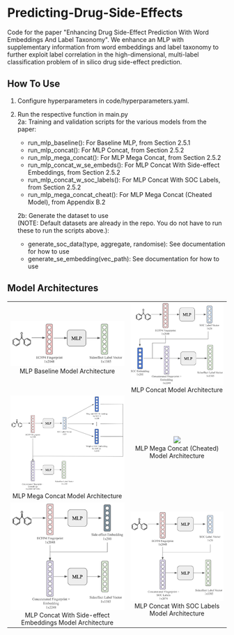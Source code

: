 # Predicting-Drug-Side-Effects
Code for the paper "Enhancing Drug Side-Effect Prediction With Word Embeddings And Label Taxonomy". We enhance an MLP with supplementary information from word embeddings and label taxonomy to further exploit label correlation in the high-dimensional, multi-label classification problem of in silico drug side-effect prediction.

## How To Use
1. Configure hyperparameters in code/hyperparameters.yaml. 
2. Run the respective function in main.py  
    2a: Training and validation scripts for the various models from the paper:
    - run_mlp_baseline(): For Baseline MLP, from Section 2.5.1
    - run_mlp_concat(): For MLP Concat, from Section 2.5.2
    - run_mlp_mega_concat(): For MLP Mega Concat, from Section 2.5.2
    - run_mlp_concat_w_se_embeds(): For MLP Concat With Side-effect Embeddings, from Section 2.5.2
    - run_mlp_concat_w_soc_labels(): For MLP Concat With SOC Labels, from Section 2.5.2
    - run_mlp_mega_concat_cheat(): For MLP Mega Concat (Cheated Model), from Appendix B.2
  
    2b: Generate the dataset to use  
   (NOTE: Default datasets are already in the repo. You do not have to run these to run the scripts above.):
    - generate_soc_data(type, aggregate, randomise): See documentation for how to use
    - generate_se_embedding(vec_path): See documentation for how to use

## Model Architectures
<table align="center">
  <tr>
    <td align="center">
      <img src="img/mlp_baseline.png" width="300"/><br/>
      MLP Baseline Model Architecture
    </td>
    <td align="center">
      <img src="img/mlp_concat.png" width="300"/><br/>
      MLP Concat Model Architecture
    </td>
  </tr>
  <tr>
    <td align="center">
      <img src="img/mlp_mega_concat.png" width="300"/><br/>
      MLP Mega Concat Model Architecture
    </td>
    <td align="center">
      <img src="img/mlp_mega_concat_cheated.png" width="300"/><br/>
      MLP Mega Concat (Cheated) Model Architecture
    </td>
  </tr>
  <tr>
    <td align="center">
      <img src="img/mlp_concat_6.png" width="300"/><br/>
      MLP Concat With Side-effect Embeddings Model Architecture
    </td>
    <td align="center">
      <img src="img/mlp_concat_2.png" width="300"/><br/>
      MLP Concat With SOC Labels Model Architecture
    </td>
  </tr>
</table>
